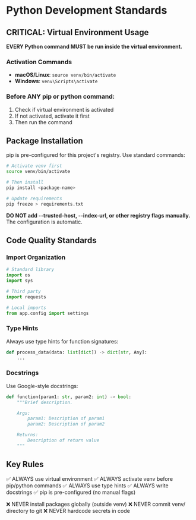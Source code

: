 # Python Development Standards

## CRITICAL: Virtual Environment Usage

**EVERY Python command MUST be run inside the virtual environment.**

### Activation Commands
- **macOS/Linux**: `source venv/bin/activate`
- **Windows**: `venv\Scripts\activate`

### Before ANY pip or python command:
1. Check if virtual environment is activated
2. If not activated, activate it first
3. Then run the command

## Package Installation

pip is pre-configured for this project's registry. Use standard commands:
```bash
# Activate venv first
source venv/bin/activate

# Then install
pip install <package-name>

# Update requirements
pip freeze > requirements.txt
```

**DO NOT add --trusted-host, --index-url, or other registry flags manually.**
The configuration is automatic.

## Code Quality Standards

### Import Organization
```python
# Standard library
import os
import sys

# Third party
import requests

# Local imports
from app.config import settings
```

### Type Hints
Always use type hints for function signatures:
```python
def process_data(data: list[dict]) -> dict[str, Any]:
    ...
```

### Docstrings
Use Google-style docstrings:
```python
def function(param1: str, param2: int) -> bool:
    """Brief description.

    Args:
        param1: Description of param1
        param2: Description of param2

    Returns:
        Description of return value
    """
```

## Key Rules

✅ ALWAYS use virtual environment
✅ ALWAYS activate venv before pip/python commands
✅ ALWAYS use type hints
✅ ALWAYS write docstrings
✅ pip is pre-configured (no manual flags)

❌ NEVER install packages globally (outside venv)
❌ NEVER commit venv/ directory to git
❌ NEVER hardcode secrets in code
